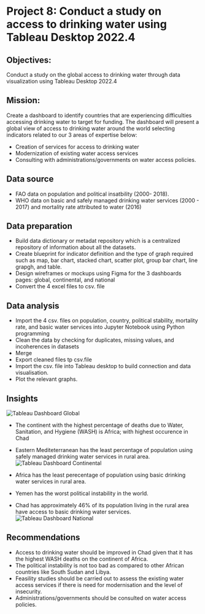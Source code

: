 # Project 8: Conduct a study on access to drinking water using Tableau Desktop 2022.4

## Objectives: 
Conduct a study on the global access to drinking water through data visualization using Tableau Desktop 2022.4

## Mission: 
Create a dashboard to identify countries that are experiencing difficulties accessing drinking water to target for funding. The dashboard will present a global view of access to drinking water around the world selecting indicators related to our 3 areas of expertise below:
- Creation of services for access to drinking water
- Modernization of existing water access services
- Consulting with administrations/governments on water access policies.
  
## Data source
- FAO data on population and political insatbility (2000- 2018).
- WHO data on basic and safely managed drinking water services (2000 - 2017) and mortality rate attributed to water (2016)

## Data preparation
- Build data dictionary or metadat repository which is a centralized repository of information about all the datasets.
- Create blueprint for indicator definition and the type of graph required such as map, bar chart, stacked chart, scatter plot, group bar chart, line grapgh, and table.
- Design wireframes or mockups using Figma for the 3 dashboards pages: global, continental, and national
- Convert the 4 excel files to csv. file
  
## Data analysis
- Import the 4 csv. files on population, country, political stability, mortality rate, and basic water services into Jupyter Notebook using Python programming
- Clean the data by checking for duplicates, missing values, and incoherences in datasets
- Merge 
- Export cleaned files tp csv.file
- Import the csv. file into Tableau desktop to build connection and data visualisation.
- Plot the relevant graphs.

## Insights
![Tableau Dashboard Global](https://github.com/user-attachments/assets/90b8022f-8a1a-4079-a082-dfb8f1635a1e)

- The continent with the highest percentage of deaths due to Water, Sanitation, and Hygiene (WASH) is Africa; with highest occurence in Chad
- Eastern Mediteterranean has the least percentage of population using safely managed drinking water services in rural area.
![Tableau Dashboard Continental](https://github.com/user-attachments/assets/4272af5a-b5e9-4d99-9069-b5ed4d08dfae)

- Africa has the least perecentage of population using basic drinking water services in rural area.
- Yemen has the worst political instability in the world.
- Chad has approximately 46% of its population living in the rural area have access to basic drinking water services.
![Tableau Dashboard National](https://github.com/user-attachments/assets/4d4bc346-e6be-49d8-b2a4-337233bcda67)

## Recommendations
-  Access to drinking water should be improved in Chad given that it has the highest WASH deaths on the continent of Africa.
-  The political instability is not too bad as compared to other African countries like South Sudan and Libya.
-  Feasility studies should be carried out to assess the existing water access services if there is need for modernisation and the level of insecurity.
-  Administrations/governments should be consulted on water access policies.


